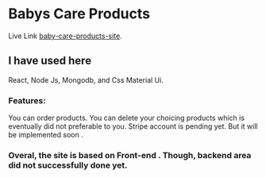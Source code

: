 # Babys Care Products

Live Link [baby-care-products-site](https://heuristic-brattain-74b953.netlify.app/).

## I have used here

React, Node Js, Mongodb, and Css Material Ui.

### Features:
You can order products.
You can delete your choicing products which is eventually did not preferable to you.
Stripe account is pending yet. But it will be implemented soon .

### Overal, the site is based on Front-end . Though, backend area did not successfully done yet.

